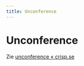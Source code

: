 ```yaml
---
title: Unconference
---
```

# Unconference
Zie [unconference « crisp.se](https://dna.crisp.se/docs/unconference.html)